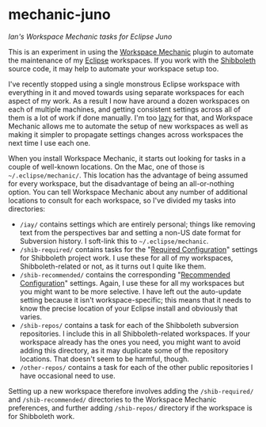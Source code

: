 # mechanic-juno

_Ian's Workspace Mechanic tasks for Eclipse Juno_

This is an experiment in using the [Workspace Mechanic](http://code.google.com/a/eclipselabs.org/p/workspacemechanic/) plugin to automate the maintenance of my [Eclipse](http://eclipse.org) workspaces.  If you work with the [Shibboleth](http://shibboleth.net) source code, it may help to automate your workspace setup too.

I've recently stopped using a single monstrous Eclipse workspace with everything in it and moved towards using separate workspaces for each aspect of my work.  As a result I now have around a dozen workspaces on each of multiple machines, and getting consistent settings across all of them is a lot of work if done manually.  I'm too [lazy](http://c2.com/cgi/wiki?LazinessImpatienceHubris) for that, and Workspace Mechanic allows me to automate the setup of new workspaces as well as making it simpler to propagate settings changes across workspaces the next time I use each one.

When you install Workspace Mechanic, it starts out looking for tasks in a couple of well-known locations.  On the Mac, one of those is `~/.eclipse/mechanic/`.  This location has the advantage of being assumed for every workspace, but the disadvantage of being an all-or-nothing option.  You can tell Workspace Mechanic about any number of additional locations to consult for each workspace, so I've divided my tasks into directories:

* `/iay/` contains settings which are entirely personal; things like removing text from the perspectives bar and setting a non-US date format for Subversion history.  I soft-link this to `~/.eclipse/mechanic`.
* `/shib-required/` contains tasks for the "[Required Configuration](https://wiki.shibboleth.net/confluence/display/DEV/Configuring+Eclipse#ConfiguringEclipse-RequiredConfiguration)" settings for Shibboleth project work.  I use these for all of my workspaces, Shibboleth-related or not, as it turns out I quite like them.
* `/shib-recommended/` contains the corresponding "[Recommended Configuration](https://wiki.shibboleth.net/confluence/display/DEV/Configuring+Eclipse#ConfiguringEclipse-RecommendConfiguration)" settings.  Again, I use these for all my workspaces but you might want to be more selective.  I have left out the auto-update setting because it isn't workspace-specific; this means that it needs to know the precise location of your Eclipse install and obviously that varies.
* `/shib-repos/` contains a task for each of the Shibboleth subversion repositories.  I include this in all Shibboleth-related workspaces.  If your workspace already has the ones you need, you might want to avoid adding this directory, as it may duplicate some of the repository locations.  That doesn't seem to be harmful, though.
* `/other-repos/` contains a task for each of the other public repositories I have occasional need to use.

Setting up a new workspace therefore involves adding the `/shib-required/` and `/shib-recommended/` directories to the Workspace Mechanic preferences, and further adding `/shib-repos/` directory if the workspace is for Shibboleth work.
